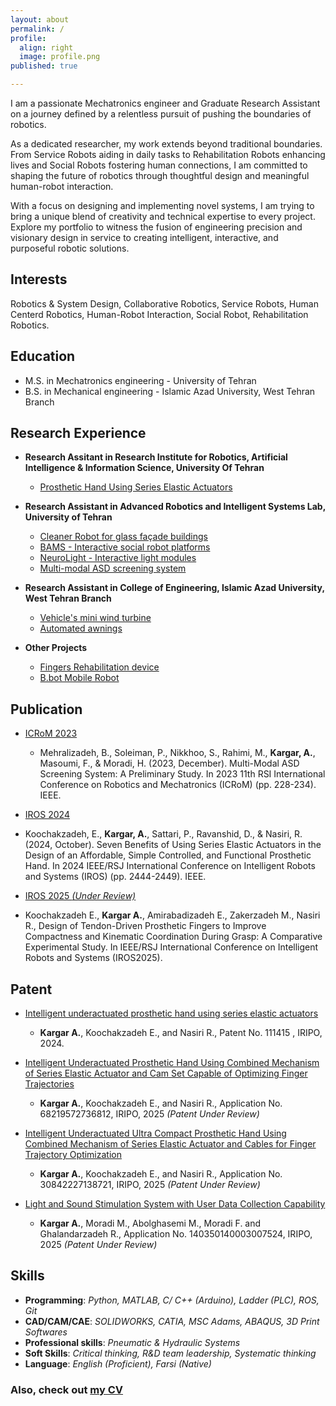 ```yaml
---
layout: about
permalink: /
profile:
  align: right
  image: profile.png
published: true

---
```


I am a passionate Mechatronics engineer and Graduate Research Assistant on a journey defined by a relentless pursuit of pushing the boundaries of robotics. 

As a dedicated researcher, my work extends beyond traditional boundaries. From Service Robots aiding in daily tasks to Rehabilitation Robots enhancing lives and Social Robots fostering human connections, I am committed to shaping the future of robotics through thoughtful design and meaningful human-robot interaction.

With a focus on designing and implementing novel systems, I am trying to bring a unique blend of creativity and technical expertise to every project. Explore my portfolio to witness the fusion of engineering precision and visionary design in service to creating intelligent, interactive, and purposeful robotic solutions.


## Interests

Robotics & System Design, Collaborative Robotics, Service Robots, Human Centerd Robotics, Human-Robot Interaction, Social Robot, Rehabilitation Robotics.

## Education

- M.S. in Mechatronics engineering - University of Tehran
- B.S. in Mechanical engineering - Islamic Azad University, West Tehran Branch

## Research Experience

- **Research Assitant in Research Institute for Robotics, Artificial Intelligence & Information Science, University Of Tehran**
  - [Prosthetic Hand Using Series Elastic Actuators](https://alireza-kargar.github.io//projects/prosthetichand/) 
- **Research Assistant in Advanced Robotics and Intelligent Systems Lab, University of Tehran**
  - [Cleaner Robot for glass façade buildings](https://alireza-kargar.github.io//projects/cleanerbot/) 
  - [BAMS - Interactive social robot platforms](https://alireza-kargar.github.io//projects/bams/)
  - [NeuroLight - Interactive light modules](https://alireza-kargar.github.io//projects/neurolight/)
  - [Multi-modal ASD screening system](https://alireza-kargar.github.io//projects/mmass/)
  
- **Research Assistant in College of Engineering, Islamic Azad University, West Tehran Branch**
  - [Vehicle's mini wind turbine](https://alireza-kargar.github.io//projects/turbine/)
  - [Automated awnings](https://alireza-kargar.github.io//projects/awnings/)

- **Other Projects**
  - [Fingers Rehabilitation device](https://alireza-kargar.github.io//projects/hsrd/)
  - [B.bot Mobile Robot](https://alireza-kargar.github.io//projects/bbot/) 

## Publication

- [ICRoM 2023](https://doi.org/10.1109/ICRoM60803.2023.10412541)
  - Mehralizadeh, B., Soleiman, P., Nikkhoo, S., Rahimi, M., **Kargar, A.**, Masoumi, F., & Moradi, H. (2023, December). Multi-Modal ASD Screening System: A Preliminary Study. In 2023 11th RSI International Conference on Robotics and Mechatronics (ICRoM) (pp. 228-234). IEEE.

- [IROS 2024](https://doi.org/10.1109/IROS58592.2024.10803048)
 - Koochakzadeh, E., **Kargar, A.**, Sattari, P., Ravanshid, D., & Nasiri, R. (2024, October). Seven Benefits of Using Series Elastic Actuators in the Design of an Affordable, Simple Controlled, and Functional Prosthetic Hand. In 2024 IEEE/RSJ International Conference on Intelligent Robots and Systems (IROS) (pp. 2444-2449). IEEE.

- [IROS 2025 *(Under Review)*](https://www.iros25.org/) 
 - Koochakzadeh E., **Kargar A.**, Amirabadizadeh E., Zakerzadeh M., Nasiri R., Design of Tendon-Driven Prosthetic Fingers to Improve Compactness and Kinematic Coordination During Grasp: A Comparative Experimental Study. In IEEE/RSJ International Conference on Intelligent Robots and Systems (IROS2025).
 


## Patent

- [Intelligent underactuated prosthetic hand using series elastic actuators](https://ipm.ssaa.ir/Search-Result?page=1&DecNo=140350140003001480&RN=111415)
  - **Kargar A.**, Koochakzadeh E., and Nasiri R., Patent No. 111415 , IRIPO, 2024. 
 
- [Intelligent Underactuated Prosthetic Hand Using Combined Mechanism of Series Elastic Actuator and Cam Set Capable of Optimizing Finger Trajectories]()
  - **Kargar A.**, Koochakzadeh E., and Nasiri R., Application No. 68219572736812, IRIPO, 2025 *(Patent Under Review)*

- [Intelligent Underactuated Ultra Compact Prosthetic Hand Using Combined Mechanism of Series Elastic Actuator and Cables for Finger Trajectory Optimization]()
  - **Kargar A.**, Koochakzadeh E., and Nasiri R., Application No. 30842227138721, IRIPO, 2025 *(Patent Under Review)*

- [Light and Sound Stimulation System with User Data Collection Capability]()
  - **Kargar A.**, Moradi M., Abolghasemi M., Moradi F. and Ghalandarzadeh R., Application No. 140350140003007524, IRIPO, 2025 *(Patent Under Review)*


## Skills

- **Programming**: *Python, MATLAB, C/ C++ (Arduino), Ladder (PLC), ROS, Git*
- **CAD/CAM/CAE**: *SOLIDWORKS, CATIA, MSC Adams, ABAQUS, 3D Print Softwares*
- **Professional skills**: *Pneumatic & Hydraulic Systems*
- **Soft Skills**: *Critical thinking, R&D team leadership, Systematic thinking*
- **Language**: *English (Proficient), Farsi (Native)*

<!-- 

## Teaching & Mentoring Experience

- **Lecturer** in School of Electrical and Computer Engineering, University of Tehran. 
  - General Workshop course: *Manufacturing Methods, CAD/CAM, SOLIDWORKS, Simplify3D.*

- **Instructor** in Scientific Association of Chemical and Polymer Engineering. 
  - Course: *Computer-aided Design, SOLIDWORKS.*

- **Teaching Assistant** in School of Electrical and Computer Engineering, University of Tehran. 
  - General Workshop course Chief-TA: *Manufacturing Methods, CAD/CAM, SOLIDWORKS, Simplify3D.*

- **Teaching Assistant** in School of Electrical and Computer Engineering, University of Tehran.
  - Advance Robotics course TA: *Project design and grading.*

- **Mentor** in Advanced Robotics & Intelligent Systems Lab, University of Tehran.
  - *Trained the Introduction of SolidWorks, 3D Print, Arduino and MATLAB to new members.*

- **Teaching Assistant** in College of Engineering, Islamic Azad University.  
  - Statics course TA: *Supervisor of students Homework and  and grading.*

   -->


### Also, check out [my CV](https://alireza-kargar.github.io/assets/files/CV-AlirezaKargar.pdf)





